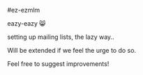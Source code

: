 #ez-ezmlm

eazy-eazy :smile_cat:

setting up mailing lists, the lazy way..


Will be extended if we feel the urge to do so.

Feel free to suggest improvements!
